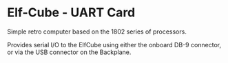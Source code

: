 # Elf-Cube - UART Card
Simple retro computer based on the 1802 series of processors.

Provides serial I/O to the ElfCube using either the onboard DB-9 connector, or via the USB connector on the Backplane.
